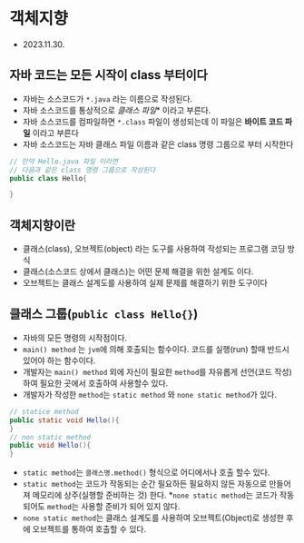 # 객체지향
* 2023.11.30.

## 자바 코드는 모든 시작이 **class** 부터이다
* 자바는 소스코드가 `*.java` 라는 이름으로 작성된다.
* 자바 소스코드를 통상적으로 *클래스 파일** 이라고 부른다.
* 자바 소스코드를 컴파일하면 `*.class` 파일이 생성되는데 이 파일은 **바이트 코드 파일** 이라고 부른다
* 자바 소스코드는 자바 클래스 파일 이름과 같은 class 명령 그룹으로 부터 시작한다
```java
// 만약 Hello.java 파일 이라면
// 다음과 같은 class 명령 그룹으로 작성된다
public class Hello{

}


```

## 객체지향이란
* 클래스(class), 오브젝트(object) 라는 도구를 사용하여 작성되는 프로그램 코딩 방식
* 클래스(소스코드 상에서 클래스)는 어떤 문제 해결을 위한 설계도 이다.
* 오브젝트는 클래스 설계도를 사용하여 실제 문제를 해결하기 위한 도구이다

## 클래스 그룹(`public class Hello{}`)
* 자바의 모든 명령의 시작점이다.
* `main() method` 는 `jvm`에 의해 호출되는 함수이다. 코드를 실행(run) 할때 반드시 있어야 하는 함수이다.
* 개발자는 `main() method` 외에 자신이 필요한 `method`를 자유롭게 선언(코드 작성)하여 필요한 곳에서 호출하여 사용할수 있다.
* 개발자가 작성한 `method`는 `static method` 와 `none static method`가 있다.
```java
// statice method
public static void Hello(){
}
// non static method
public void Hello(){
}
``` 
* `static method`는 `클래스명.method()` 형식으로 어디에서나 호출 할수 있다.
* `static method`는 코드가 작동되는 순간 필요하든 필요하지 않든 자동으로 만들어져 메모리에 상주(실행할 준비하는 것) 한다.
*`none static method`는 코드가 작동되어도 `method`는 사용할 준비가 되어 있지 않다.
* `none static method`는 클래스 설계도를 사용하여 오브젝트(Object)로 생성한 후에 오브젝트를 통하여 호출할 수 있다.